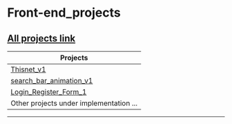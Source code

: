 # Front-end_projects

## [All projects link](https://github.com/achnouri) 

| Projects                                                                                                                                   |
| -------------------------------------------------------------------------------------------------------------------------------------------|
| [Thisnet_v1](https://github.com/achnouri/Thisnet_simple_front-end_v1)                                                                      | 
| [search_bar_animation_v1](https://github.com/achnouri/search_bar_animation_v1)                                                             |
| [Login_Register_Form_1](https://github.com/achnouri/Login_Register_Form)                                                                   |
| Other projects under implementation ...                                                                                                    |

<hr>
